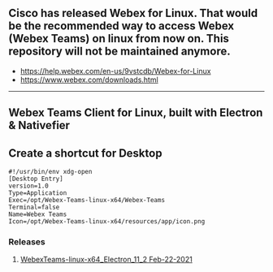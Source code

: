 ## Cisco has released Webex for Linux. That would be the recommended way to access Webex (Webex Teams) on linux from now on. This repository will not be maintained anymore. 
* https://help.webex.com/en-us/9vstcdb/Webex-for-Linux
* https://www.webex.com/downloads.html

---------------------------
## Webex Teams Client for Linux, built with Electron & Nativefier

## Create a shortcut for Desktop
```
#!/usr/bin/env xdg-open
[Desktop Entry]
version=1.0
Type=Application
Exec=/opt/Webex-Teams-linux-x64/Webex-Teams
Terminal=false
Name=Webex Teams
Icon=/opt/Webex-Teams-linux-x64/resources/app/icon.png
```

### Releases
1. [WebexTeams-linux-x64_Electron_11_2 Feb-22-2021](https://github.com/tejzpr/webex-teams-linux/releases/download/vE11.2/WebexTeams-linux-x64_Electron_11_2.tar.gz)

